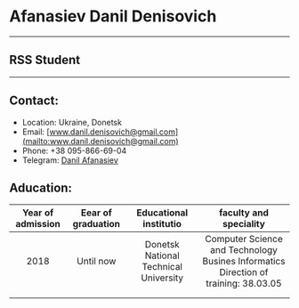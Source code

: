 # Afanasiev Danil Denisovich
___
## RSS Student
___
## Contact:
* Location: Ukraine, Donetsk 
* Email: [www.danil.denisovich@gmail.com](mailto:www.danil.denisovich@gmail.com) 
* Phone: +38 095-866-69-04
* Telegram: [Danil Afanasiev](https://t.me/Afanasiev_Danylo)
## Aducation:
| Year of admission 	| Eear of graduation 	|         Educational institutio        	|                               faculty and speciality                                	|
|:-----------------:	|:------------------:	|:-------------------------------------:	|:-----------------------------------------------------------------------------------:	|
|        2018       	|      Until now     	| Donetsk National Technical University 	| Computer Science and Technology Busines Informatics Direction of training: 38.03.05 	|
|                   	|                    	|                                       	|                                                                                     	|
|                   	|                    	|                                       	|                                                                                     	

